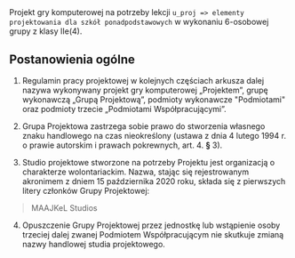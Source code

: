 
##
Projekt gry komputerowej na potrzeby lekcji  `u_proj => elementy projektowania dla szkół ponadpodstawowych` w wykonaniu 6-osobowej grupy z klasy IIe(4).


## Postanowienia ogólne

 1. Regulamin pracy projektowej w kolejnych częściach arkusza dalej nazywa wykonywany projekt gry komputerowej „Projektem”, grupę wykonawczą „Grupą Projektową”, podmioty wykonawcze "Podmiotami" oraz podmioty trzecie „Podmiotami Współpracującymi”.
 
 2. Grupa Projektowa zastrzega sobie prawo do stworzenia własnego znaku handlowego na czas nieokreślony (ustawa z dnia 4 lutego 1994 r. o prawie autorskim i prawach pokrewnych, art. 4. **§** 3).
 
 3. Studio projektowe stworzone na potrzeby Projektu jest organizacją o charakterze wolontariackim. 
Nazwa, stając się rejestrowanym akronimem z dniem 15 października 2020 roku, składa się z pierwszych litery członków Grupy Projektowej: 
> MAAJKeL Studios

4. Opuszczenie Grupy Projektowej przez jednostkę lub wstąpienie osoby trzeciej dalej zwanej Podmiotem Współpracującym nie skutkuje zmianą nazwy handlowej studia projektowego.
